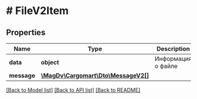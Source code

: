 # # FileV2Item

## Properties

Name | Type | Description | Notes
------------ | ------------- | ------------- | -------------
**data** | **object** | Информация о файле |
**message** | [**\MagDv\Cargomart\Dto\MessageV2[]**](MessageV2.md) |  | [optional]

[[Back to Model list]](../../README.md#models) [[Back to API list]](../../README.md#endpoints) [[Back to README]](../../README.md)

